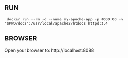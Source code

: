 ## RUN
```
 docker run --rm -d --name my-apache-app -p 8088:80 -v "$PWD/docs":/usr/local/apache2/htdocs httpd:2.4
```

## BROWSER
Open your browser to: http://localhost:8088
